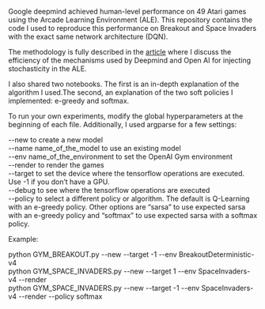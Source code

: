 Google deepmind achieved human-level performance on 49 Atari games using the Arcade Learning Environment (ALE). This repository contains the code I used to reproduce this performance on Breakout and Space Invaders with the exact same network architecture (DQN). <br>

The methodology is fully described in the [article](https://medium.com/@nicolasmaquaire/are-the-space-invaders-deterministic-or-stochastic-595a30becae2) where I discuss the efficiency of the mechanisms used by Deepmind and Open AI for injecting stochasticity in the ALE.<br>

I also shared two notebooks. The first is an in-depth explanation of the algorithm I used.The second, an explanation of the two soft policies I implemented: e-greedy and softmax. <br>

To run your own experiments, modify the global hyperparameters at the beginning of each file. Additionally, I used argparse for a few settings: <br>

--new to create a new model <br>
--name name_of_the_model to use an existing model<br>
--env name_of_the_environment to set the OpenAI Gym environment<br>
--render to render the games<br>
--target to set the device where the tensorflow operations are executed. Use -1 if you don’t have a GPU.<br>
--debug to see where the tensorflow operations are executed<br>
--policy to select a different policy or algorithm. The default is Q-Learning with an e-greedy policy. Other options are “sarsa” to use expected sarsa with an e-greedy policy and “softmax” to use expected sarsa with a softmax policy.<br>

Example: <br>

python GYM_BREAKOUT.py --new --target -1 --env BreakoutDeterministic-v4<br>
python GYM_SPACE_INVADERS.py --new --target 1 --env SpaceInvaders-v4 --render<br>
python GYM_SPACE_INVADERS.py --new --target -1 --env SpaceInvaders-v4 --render --policy softmax<br>


